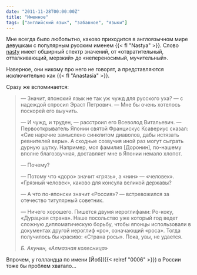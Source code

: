 ```yaml
---
date: "2011-11-28T00:00:00Z"
title: "Именное"
tags: ["английский язык", "забавное", "языки"]
---
```


Мне всегда было любопытно, каково приходится в англоязычном мире девушкам с популярным русским именем {{< fl "Nastya" >}}. Слово [nasty](http://lingvo.yandex.ru/nasty/%D1%81%20%D0%B0%D0%BD%D0%B3%D0%BB%D0%B8%D0%B9%D1%81%D0%BA%D0%BE%D0%B3%D0%BE/) имеет обширный спектр значений, от «отвратительный, отталкивающий, мерзкий» до «непереносимый, мучительный».

Наверное, они никому про него не говорят, а представляются исключительно как {{< fl "Anastasia" >}}.

<!--more-->

Сразу же вспоминается:

> — Значит, японский язык не так уж чужд для русского уха? — с надеждой спросил Эраст Петрович. — Мне бы очень хотелось поскорей его выучить.
>
> — И чужд, и труден, — расстроил его Всеволод Витальевич. — Первооткрыватель Японии святой Францискус Ксавериус сказал: «Сие наречие замыслено синклитом диаволов, дабы истязать ревнителей веры». А сходные созвучия иной раз могут сыграть дурную шутку. Например, моя фамилия [Доронин], по-нашему вполне благозвучная, доставляет мне в Японии немало хлопот.
>
> — Почему?
>
> — Потому что «доро» значит «грязь», а «нин» — «человек». «Грязный человек», каково для консула великой державы?
>
> — А что по-японски значит «Россия»? — встревожился за отечество титулярный советник.
>
> — Ничего хорошего. Пишется двумя иероглифами: Ро-коку, «Дурацкая страна». Наше посольство уже который год ведет сложную дипломатическую борьбу, чтобы японцы использовали в документах другой иероглиф «ро», означающий «роса». Тогда получилось бы красиво: «Страна росы». Пока, увы, не удается.
>
> *Б. Акунин, «Алмазная колесница»*

Впрочем, у голландца по имени [Йоб]({{< relref "0006" >}}) в России тоже бы проблем хватало…
